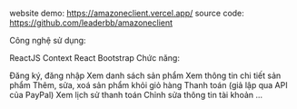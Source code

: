 website demo: https://amazoneclient.vercel.app/
source code: https://github.com/leaderbb/amazoneclient

Công nghệ sử dụng:

ReactJS
Context
React Bootstrap
Chức năng:

Đăng ký, đăng nhập
Xem danh sách sản phẩm
Xem thông tin chi tiết sản phẩm
Thêm, sửa, xoá sản phẩm khỏi giỏ hàng
Thanh toán (giả lập qua API của PayPal)
Xem lịch sử thanh toán
Chỉnh sửa thông tin tài khoản
...
